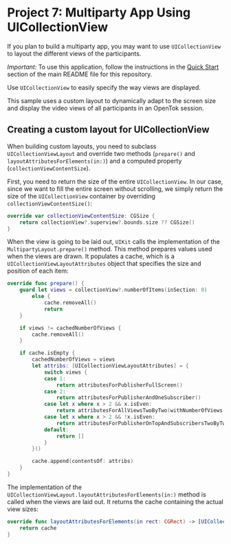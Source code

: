 # Project 7: Multiparty App Using UICollectionView

If you plan to build a multiparty app, you may want to use `UICollectionView` to layout the different views of the participants.

*Important:* To use this application, follow the instructions in the
[Quick Start](../README.md#quick-start) section of the main README file
for this repository.

Use `UICollectionView` to easily specify the way views are displayed.

This sample uses a custom layout to dynamically adapt to the screen size and display the video views
of all participants in an OpenTok session.

## Creating a custom layout for UICollectionView

When building custom layouts, you need to subclass `UICollectionViewLayout` and override two
methods (`prepare()` and `layoutAttributesForElements(in:)`) and a computed property
(`collectionViewContentSize`).

First, you need to return the size of the entire `UICollectionView`. In our case, since we want
to fill the entire screen without scrolling, we simply return the size of the `UICollectionView`
container by overriding `collectionViewContentSize()`:

```swift
override var collectionViewContentSize: CGSize {
    return collectionView?.superview?.bounds.size ?? CGSize()
}
```

When the view is going to be laid out, `UIKit` calls the implementation of the
`MultipartyLayout.prepare()` method. This method prepares values used when the views are drawn.
It populates a cache, which is a `UICollectionViewLayoutAttributes` object that specifies the size
and position of each item:

```swift
override func prepare() {
    guard let views = collectionView?.numberOfItems(inSection: 0)
        else {
            cache.removeAll()
            return
    }

    if views != cachedNumberOfViews {
        cache.removeAll()
    }

    if cache.isEmpty {
        cachedNumberOfViews = views
        let attribs: [UICollectionViewLayoutAttributes] = {
            switch views {
            case 1:
                return attributesForPublisherFullScreen()
            case 2:
                return attributesForPublisherAndOneSubscriber()
            case let x where x > 2 && x.isEven:
                return attributesForAllViewsTwoByTwo(withNumberOfViews: x)
            case let x where x > 2 && !x.isEven:
                return attributesForPublisherOnTopAndSubscribersTwoByTwo(withNumberOfViews: x)
            default:
                return []
            }
        }()

        cache.append(contentsOf: attribs)
    }
}
```

The implementation of the `UICollectionViewLayout.layoutAttributesForElements(in:)` method is
called when the views are laid out. It returns the cache containing the actual view sizes:

```swift
override func layoutAttributesForElements(in rect: CGRect) -> [UICollectionViewLayoutAttributes]? {
    return cache
}
```
